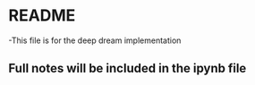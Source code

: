 # README
-This file is for the deep dream implementation

## Full notes will be included in the ipynb file